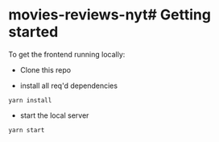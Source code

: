 # movies-reviews-nyt# Getting started

To get the frontend running locally:

* Clone this repo

* install all req'd dependencies
```
yarn install
```

* start the local server 
```
yarn start
```
